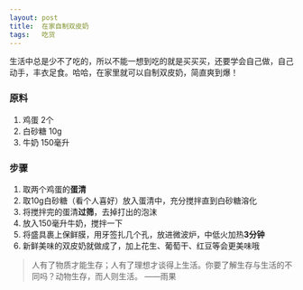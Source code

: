 ```yaml
---
layout: post
title:  在家自制双皮奶
tags:   吃货
---
```

生活中总是少不了吃的，所以不能一想到吃的就是买买买，还要学会自己做，自己动手，丰衣足食。哈哈，在家里就可以自制双皮奶，简直爽到爆！
### 原料
1. 鸡蛋 2个
2. 白砂糖 10g
3. 牛奶 150毫升

### 步骤
1. 取两个鸡蛋的**蛋清**
2. 取10g白砂糖（看个人喜好）放入蛋清中，充分搅拌直到白砂糖溶化
3. 将搅拌完的蛋清**过筛**，去掉打出的泡沫
4. 放入150毫升牛奶，搅拌一下
5. 将盛具裹上保鲜膜，用牙签扎几个孔，放进微波炉，中低火加热**3分钟**
6. 新鲜美味的双皮奶就做成了，加上花生、葡萄干、红豆等会更美味哦

> 人有了物质才能生存；人有了理想才谈得上生活。你要了解生存与生活的不同吗？动物生存，而人则生活。
——雨果